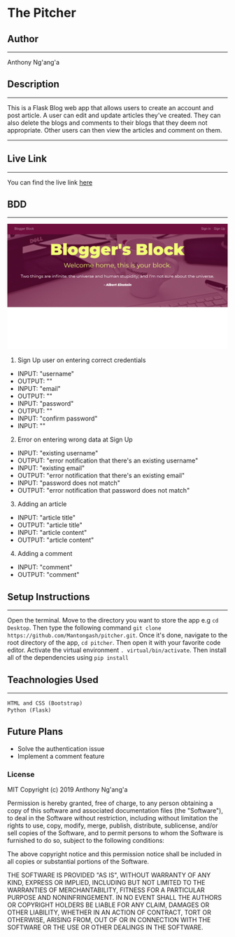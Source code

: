 # The Pitcher

## Author
---
Anthony Ng'ang'a

## Description
___
This is a Flask Blog web app that allows users to create an account and post article. A user can edit and update articles they've created. They can also delete the blogs and comments to their blogs that they deem not appropriate. Other users can then view the articles and comment on them.
___

## Live Link
___
You can find the live link [here](https://bl0ogy.herokuapp.com/)

## BDD
___
![Blogger's Block Homepage](blog/static/images/blogg.png)

1. Sign Up user on entering correct credentials
  - INPUT: "username"
  - OUTPUT: ""
  - INPUT: "email"
  - OUTPUT: ""
  - INPUT: "password"
  - OUTPUT: ""
  - INPUT: "confirm password"
  - INPUT: ""
2. Error on entering wrong data at Sign Up
  - INPUT: "existing username"
  - OUTPUT: "error notification that there's an existing username"
  - INPUT:  "existing email"
  - OUTPUT: "error notification that there's an existing email"
  - INPUT: "password does not match"
  - OUTPUT: "error notification that password does not match"
3. Adding an article
  - INPUT: "article title"
  - OUTPUT: "article title"
  - INPUT: "article content"
  - OUTPUT: "article content"
4. Adding a comment
  - INPUT: "comment"
  - OUTPUT: "comment"

## Setup Instructions
___
Open the terminal. Move to the directory you want to store the app e.g `cd Desktop`. Then type the following command `git clone https://github.com/Mantongash/pitcher.git`. Once it's done, navigate to the root directory of the app, `cd pitcher`. Then open it with your favorite code editor. Activate the virtual environment `. virtual/bin/activate`. Then install all of the dependencies using `pip install`

## Teachnologies Used
___
```
HTML and CSS (Bootstrap)
Python (Flask)  
```
## Future Plans
- Solve the authentication issue
- Implement a comment feature

### License
MIT Copyright (c) 2019 Anthony Ng'ang'a

Permission is hereby granted, free of charge, to any person obtaining a copy of this software and associated documentation files (the "Software"), to deal in the Software without restriction, including without limitation the rights to use, copy, modify, merge, publish, distribute, sublicense, and/or sell copies of the Software, and to permit persons to whom the Software is furnished to do so, subject to the following conditions:

The above copyright notice and this permission notice shall be included in all copies or substantial portions of the Software.

THE SOFTWARE IS PROVIDED "AS IS", WITHOUT WARRANTY OF ANY KIND, EXPRESS OR IMPLIED, INCLUDING BUT NOT LIMITED TO THE WARRANTIES OF MERCHANTABILITY, FITNESS FOR A PARTICULAR PURPOSE AND NONINFRINGEMENT. IN NO EVENT SHALL THE AUTHORS OR COPYRIGHT HOLDERS BE LIABLE FOR ANY CLAIM, DAMAGES OR OTHER LIABILITY, WHETHER IN AN ACTION OF CONTRACT, TORT OR OTHERWISE, ARISING FROM, OUT OF OR IN CONNECTION WITH THE SOFTWARE OR THE USE OR OTHER DEALINGS IN THE SOFTWARE.
